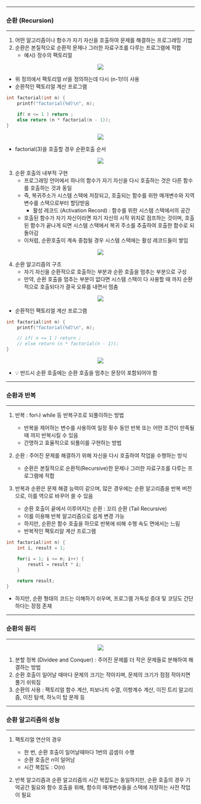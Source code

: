 -----
### 순환 (Recursion)
-----
1. 어떤 알고리즘이나 함수가 자기 자신을 호출하여 문제를 해결하는 프로그래밍 기법
2. 순환은 본질적으로 순환적 문제나 그러한 자료구조를 다루는 프로그램에 적합
   - 예시) 정수의 팩토리얼
<div align="center">
<img src="https://github.com/user-attachments/assets/b222d927-5351-4c1c-8bcb-c4ae1c368035">
</div>

  - 위 정의에서 팩토리얼 n!을 정의하는데 다시 (n-1)!이 사용
  - 순환적인 팩토리얼 계산 프로그램
```c
int factorial(int n) {
    printf("factorial(%d)\n", n);

    if( n <= 1 ) return ;
    else return (n * factorial(n - 1));
}
```
<div align="center">
<img src="https://github.com/user-attachments/assets/e4b17e41-cb8f-46fc-86fe-4fe685e6684d">
</div>

  - factorial(3)을 호출할 경우 순환호출 순서
<div align="center">
<img src="https://github.com/user-attachments/assets/21cdc3a8-70d0-4747-8796-f2d60f8699a6">
</div>

3. 순환 호출의 내부적 구현
   - 프로그래밍 언어에서 하나의 함수가 자기 자신을 다시 호출하는 것은 다른 함수를 호출하는 것과 동일
   - 즉, 복귀주소가 시스템 스택에 저장되고, 호출되는 함수를 위한 매개변수와 지역 변수를 스택으로부터 할당받음
     + 활성 레코드 (Activation Record) : 함수를 위한 시스템 스택에서의 공간
   - 호출된 함수가 자기 자신이라면 자기 자신의 시작 위치로 점프하는 것이며, 호출된 함수가 끝나게 되면 시스템 스택에서 복귀 주소를 추출하여 호출한 함수로 되돌아감
   - 이처럼, 순환호출이 계속 중첩될 경우 시스템 스택에는 활성 레코드들이 쌓임
<div align="center">
<img src="https://github.com/user-attachments/assets/dc5b70ff-369e-4ad9-bc1a-2d5ab4c55ea9">
</div>

4. 순환 알고리즘의 구조
   - 자기 자신을 순환적으로 호출하는 부분과 순환 호출을 멈추는 부분으로 구성
   - 만약, 순환 호출을 멈추는 부분이 없다면 시스템 스택이 다 사용할 때 까지 순환적으로 호출되다가 결국 오류를 내면서 멈춤
<div align="center">
<img src="https://github.com/user-attachments/assets/6794d6f5-775e-4b6f-968f-eee445127e7c">
</div>

  - 순환적인 팩토리얼 계산 프로그램
```c
int factorial(int n) {
    printf("factorial(%d)\n", n);

    // if( n <= 1 ) return ;
    // else return (n * factorial(n - 1));
}
```
<div align="center">
<img src="https://github.com/user-attachments/assets/c1b7e811-881a-4158-80b6-6668984acfb4">
</div>

  - 💡 반드시 순환 호출에는 순환 호출을 멈추는 문장이 포함되어야 함

-----
### 순환과 반복
-----
1. 반복 : for나 while 등 반복구조로 되풀이하는 방법
   - 반복을 제어하는 변수를 사용하여 일정 횟수 동안 반복 또는 어떤 조건이 만족될 때 까지 반복시킬 수 있음
   - 간명하고 효율적으로 되풀이를 구현하는 방법

2. 순환 : 주어진 문제를 해결하기 위해 자신을 다시 호출하여 작업을 수행하는 방식
   - 순환은 본질적으로 순환적(Recursive)한 문제나 그러한 자료구조를 다루는 프로그램에 적합

3. 반복과 순환은 문제 해결 능력이 같으며, 많은 경우에는 순환 알고리즘을 반복 버전으로, 이를 역으로 바꾸어 쓸 수 있음
    - 순환 호출이 끝에서 이루어지는 순환 : 꼬리 순환 (Tail Recursive)
    - 이를 이용해 반복 알고리즘으로 쉽게 변경 가능
    - 하지만, 순환은 함수 호출을 하므로 반복에 비해 수행 속도 면에서는 느림
    - 반복적인 팩토리알 계산 프로그램
```c
int factorial(int n) {
    int i, result = 1;

    for(i = 1; i <= n; i++) {
        resutl = result * i;
    }

    return result;
}
```

   - 하지만, 순환 형태의 코드는 이해하기 쉬우며, 프로그램 가독성 증대 및 코딩도 간단하다는 장점 존재

-----
### 순환의 원리
-----
<div align="center">
<img src="https://github.com/user-attachments/assets/c419f194-b166-4b45-beab-8758e5f80f8f">
</div>

1. 분할 정복 (Dividee and Conquer) : 주어진 문제를 더 작은 문제들로 분해하여 해결하는 방법
2. 순환 호출이 일어날 때마다 문제의 크기는 작아지며, 문제의 크기가 점점 작아지면 풀기 쉬워짐
3. 순환의 사용 : 팩토리얼 함수 계산, 피보나치 수열, 이항계수 계산, 이진 트리 알고리즘, 이진 탐색, 하노이 탑 문제 등

-----
### 순환 알고리즘의 성능
-----
1. 팩토리얼 연산의 경우
   - 한 번, 순환 호출이 일어날때마다 1번의 곱셈이 수행
   - 순환 호출은 n이 일어남
   - 시간 복잡도 : O(n)

2. 반복 알고리즘과 순환 알고리즘의 시간 복잡도는 동일하지만, 순환 호출의 경우 기억공간 필요와 함수 호출을 위해, 함수의 매개변수들을 스택에 저장하는 사전 작업이 필요
